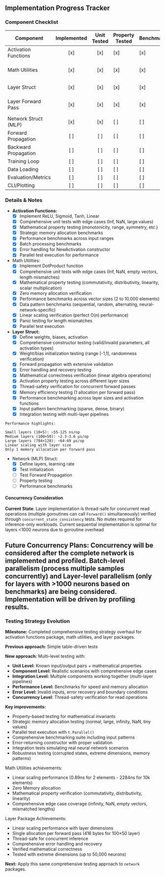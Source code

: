## Implementation Progress Tracker

### Component Checklist

| Component                | Implemented | Unit Tested | Property Tested | Benchmarked | Notes                |
|--------------------------|:-----------:|:-----------:|----------------------|----------------------|----------------------|
| Activation Functions     | [x]         | [x]         |[x]|[x]|ReLU, Sigmoid, Tanh, Linear|
| Math Utilities           | [x]       | [x]       |[x]|[x]|DotProduct with zero allocation|
| Layer Struct             | [x]         | [x]         |[x]|[x]|Comprehensive testing suite|
| Layer Forward Pass       | [x]         | [x]         |[x]|[x]|Treahd-safe for concurrent reads|
| Network Struct (MLP)     | [x]         | [x]         |[ ]|[ ]|Init, error handling, tests|
| Forward Propagation      | [ ]         | [ ]         | [ ] | [ ] |                      |
| Backward Propagation     | [ ]         | [ ]         | [ ] | [ ] |                      |
| Training Loop            | [ ]         | [ ]         | [ ] | [ ] |                      |
| Data Loading             | [ ]         | [ ]         | [ ] | [ ] |                      |
| Evaluation/Metrics       | [ ]         | [ ]         | [ ] | [ ] |                      |
| CLI/Plotting             | [ ]         | [ ]         | [ ] | [ ] |                      |

### Details & Notes

- **Activation Functions:**
  - [x] Implement ReLU, Sigmoid, Tanh, Linear
  - [x] Comprehensive unit tests with edge cases (Inf, NaN, large values)
  - [x] Mathematical property testing (monotonicity, range, symmetry, etc.)
  - [x] Strategic memory allocation benchmarks
  - [x] Performance benchmarks across input ranges
  - [x] Batch processing benchmarks
  - [x] Error handling for NewActivation constructor
  - [x] Parallel test execution for performance

- Math Utilities:
  - [x] Implement DotProduct function
  - [x] Comprehensive unit tests with edge cases (Inf, NaN, empty vectors, length mismatches)
  - [x] Mathematical property testing (commutativity, distributivity, linearity, scalar multiplication)
  - [x] Zero memory allocation verification
  - [x] Performance benchmarks across vector sizes (2 to 10,000 elements)
  - [x] Data pattern benchmarks (sequential, random, alternating, neural-network-specific)
  - [x] Linear scaling verification (perfect O(n) performance)
  - [x] Panic testing for length mismatches
  - [x] Parallel test execution

- **Layer Struct:**
  - [x] Define weights, biases, activation
  - [x] Comprehensive constructor testing (valid/invalid parameters, all activation types)
  - [x] Weight/bias initialization testing (range [-1,1], randomness verification)
  - [x] Forward propagation with extensive validation
  - [x] Error handling and recovery testing
  - [x] Mathematical correctness verification (linear algebra operations)
  - [x] Activation property testing across different layer sizes
  - [x] Thread-safety verification for concurrent forward passes
  - [x] Memory efficiency testing (1 allocation per forward pass)
  - [x] Performance benchmarking across layer sizes and activation functions
  - [x] Input pattern benchmarking (sparse, dense, binary)
  - [x] Integration testing with multi-layer pipelines
```
Performance highlights:

Small layers (10×5): ~55-125 ns/op
Medium layers (100×50): ~2.3-3.6 μs/op
Large layers (784×128): ~64-69 μs/op
Linear scaling with layer size
Only 1 memory allocation per forward pass
```
- Network (MLP) Struct:
  - [x] Define layers, learning rate
  - [x] Test initialization
  - [ ] Test Forward Propagation
  - [ ] Property testing
  - [ ] Performance benchmarks

#### Concurrency Consideration

**Current State**: Layer implementation is thread-safe for concurrent read operations (multiple goroutines can call `Forward()` simultaneously) verified through `concurrent_state_consistency` tests. No mutex required for inference-only workloads. Current sequential implementation is optimal for layers <1000 neurons due to goroutine overhead


**Future Concurrency Plans**: Concurrency will be considered after the complete network is implemented and profiled. Batch-level parallelism (process multiple samples concurrently) and Layer-level parallelism (only for layers with >1000 neurons based on benchmarks) are being considered. Implementation will be driven by profiling results.
---
### Testing Strategy Evolution

**Milestone:** Completed comprehensive testing strategy overhaul for activation functions package, math utilities, and layer packages.

**Previous approach:** Simple table-driven tests

**New approach:** Multi-level testing with:

- **Unit Level:** Known input/output pairs + mathematical properties
- **Component Level:** Realistic scenarios with comprehensive edge cases
- **Integration Level:** Multiple components working together (multi-layer pipelines)
- **Performance Level:** Benchmarks for speed and memory allocation
- **Error Level:** Invalid inputs, error recovery and boundary conditions
- **Concurrency Level**: Thread-safety verification for read operations

**Key improvements:**

- Property-based testing for mathematical invariants
- Strategic memory allocation testing (normal, large, infinity, NaN, tiny values)
- Parallel test execution with `t.Parallel()`
- Comprehensive benchmarking suite including input patterns
- Error-returning constructor with proper validation
- Integration tests simulating real neural network scenarios
- Robustness testing (corrupted states, extreme dimensions, memory patterns)

Math Utilities achievements:
- Linear scaling performance (0.89ns for 2 elements - 2284ns for 10k elements)
- Zero Memory allocation
- Mathematical property verification (commutativity, distributivity, linearity)
- Comprehensive edge case coverage (infinity, NaN, empty vectors, mismatched lengths)

Layer Package Achievements:

- Linear scaling performance with layer dimensions
- Single allocation per forward pass (416 bytes for 100×50 layer)
- Thread-safe for concurrent inference
- Comprehensive error handling and recovery
- Verified mathematical correctness
- Tested with extreme dimensions (up to 50,000 neurons)

**Next:** Apply this same comprehensive testing approach to `network` packages.
